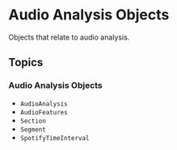 # Audio Analysis Objects

Objects that relate to audio analysis.

## Topics

### Audio Analysis Objects

- ``AudioAnalysis``
- ``AudioFeatures``
- ``Section``
- ``Segment``
- ``SpotifyTimeInterval``
